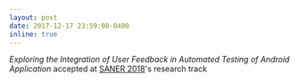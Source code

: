 ```yaml
---
layout: post
date: 2017-12-17 23:59:00-0400
inline: true
---
```


*Exploring the Integration of User Feedback in Automated Testing of Android Application* accepted at [SANER 2018](http://saner.unimol.it)'s research track

